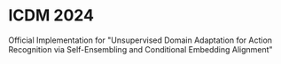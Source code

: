 # ICDM 2024

Official Implementation for "Unsupervised Domain Adaptation for Action Recognition via Self-Ensembling and Conditional Embedding Alignment"
